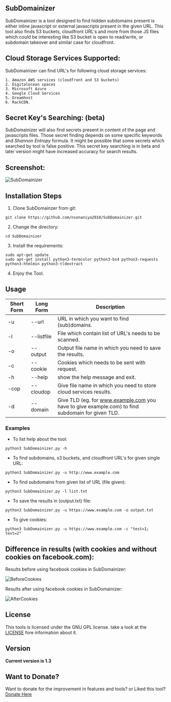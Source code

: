 ## SubDomainizer
SubDomainizer is a tool designed to find hidden subdomains present is either inline javascript or external javascripts present in the given URL.
This tool also finds S3 buckets, cloudfront URL's and more from those JS files which could be interesting like S3 bucket is open to read/write, or subdomain takeover and similar case for cloudfront.


## Cloud Storage Services Supported:
SubDomainizer can find URL's for following cloud storage services:
```
1. Amazon AWS services (cloudfront and S3 buckets)
2. Digitalocean spaces 
3. Microsoft Azure 
4. Google Cloud Services 
5. Dreamhost 
6. RackCDN. 
```
## Secret Key's Searching: (beta)
SubDomainizer will also find secrets present in content of the page and javascripts files.
Those secret finding depends on some specific keywords and *Shannon Entropy* formula.
It might be possible that some secrets which searched by tool is false positive.
This secret key searching is in beta and later version might have increased accuracy for search results.

## Screenshot:

![SubDomainizer](https://i.imgur.com/x3XSamk.png)

## Installation Steps

1. Clone SubDomainzer from git:
```
git clone https://github.com/nsonaniya2010/SubDomainizer.git
```
2. Change the directory:
```
cd SubDomainizer
```

3. Install the requirements:

```
sudo apt-get update
sudo apt-get install python3-termcolor python3-bs4 python3-requests python3-htmlmin python3-tldextract
```
4. Enjoy the Tool.

## Usage

Short Form    | Long Form     | Description
------------- | ------------- |-------------
-u            | --url         | URL in which you want to find (sub)domains.
-l            | --listfile    | File which contain list of URL's needs to be scanned.
-o            | --output      | Output file name in which you need to save the results.
-c            | --cookie      | Cookies which needs to be sent with request.
-h            | --help        | show the help message and exit.
-cop          | --cloudop     | Give file name in which you need to store cloud services results.
-d            | --domain      | Give TLD (eg. for www.example.com you have to give example.com) to find subdomain for given TLD.

### Examples
* To list help about the tool:
```
python3 SubDomainizer.py -h
```
* To find subdomains, s3 buckets, and cloudfront URL's for given single URL:
```
python3 SubDomainizer.py -u http://www.example.com
```
* To find subdomains from given list of URL (file given):
```
python3 SubDomainizer.py -l list.txt
```

* To save the results in (output.txt) file:
```
python3 SubDomainizer.py -u https://www.example.com -o output.txt
```
* To give cookies:
```
python3 SubDomainizer.py -u https://www.example.com -c "test=1; test=2"
```

## Difference in results (with cookies and without cookies on facebook.com):

Results before using facebook cookies in SubDomainizer:

![BeforeCookies](https://i.imgur.com/v7igAId.png)

Results after using facebook cookies in SubDomainizer:

![AfterCookies](https://i.imgur.com/QKY09mx.png)

## License
This tools is licensed under the GNU GPL license. take a look at the [LICENSE](https://github.com/nsonaniya2010/SubDomainizer/blob/master/LICENSE) fore information about it.

## Version
**Current version is 1.3**

## Want to Donate?
Want to donate for the improvement in features and tools? or Liked this tool?
[Donate Here](https://paypal.me/BugsByNeeraj)
